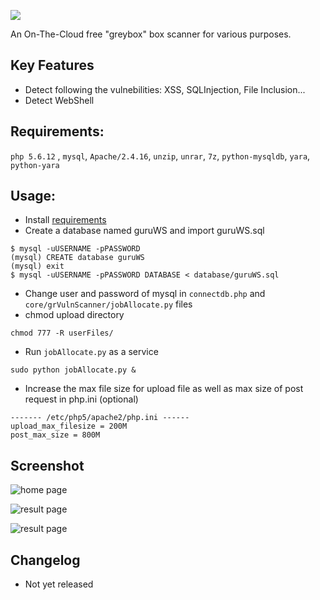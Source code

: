![](https://raw.githubusercontent.com/giaplv57/GuruWebScanner/master/assets/img/logo.png?token=AE0vQtc2OvfRVApR59212yiw4tPApLBtks5W54jxwA%3D%3D)

An On-The-Cloud free "greybox" box scanner for various purposes.

## Key Features
* Detect following the vulnebilities: XSS, SQLInjection, File Inclusion...
* Detect WebShell

## Requirements:
`php 5.6.12` , `mysql`, `Apache/2.4.16`, `unzip`, `unrar`, `7z`, `python-mysqldb`, `yara`, `python-yara`

## Usage:
* Install [requirements](https://www.digitalocean.com/community/tutorials/how-to-install-linux-apache-mysql-php-lamp-stack-on-ubuntu)
* Create a database named guruWS and import guruWS.sql
```
$ mysql -uUSERNAME -pPASSWORD
(mysql) CREATE database guruWS
(mysql) exit
$ mysql -uUSERNAME -pPASSWORD DATABASE < database/guruWS.sql
```
* Change user and password of mysql in `connectdb.php` and `core/grVulnScanner/jobAllocate.py` files
* chmod upload directory
```
chmod 777 -R userFiles/
```
* Run `jobAllocate.py` as a service
```
sudo python jobAllocate.py &
```
* Increase the max file size for upload file as well as max size of post request in php.ini (optional)
```
------- /etc/php5/apache2/php.ini ------
upload_max_filesize = 200M
post_max_size = 800M
```

## Screenshot
![home page](https://raw.githubusercontent.com/giaplv57/GuruWebScanner/master/assets/img/home.JPG?token=AE0vQonRB5ES6wzWbgg3qCO7zMsHWgc6ks5W54lLwA%3D%3D)

![result page](https://raw.githubusercontent.com/giaplv57/GuruWebScanner/master/assets/img/result.JPG?token=AE0vQiTk7nwSGXAObfl5ApJZvlBucPZxks5W54lUwA%3D%3D)

![result page](https://raw.githubusercontent.com/giaplv57/GuruWebScanner/master/assets/img/result-shell.JPG?token=AE0vQjkzbmkw32oQMPzXbCoDv0_SZ0I9ks5W6iQZwA%3D%3D)

## Changelog
* Not yet released
